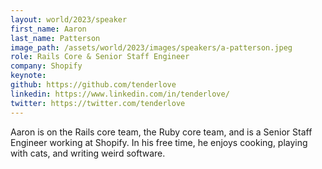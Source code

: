 ```yaml
---
layout: world/2023/speaker
first_name: Aaron
last_name: Patterson
image_path: /assets/world/2023/images/speakers/a-patterson.jpeg
role: Rails Core & Senior Staff Engineer
company: Shopify
keynote:
github: https://github.com/tenderlove
linkedin: https://www.linkedin.com/in/tenderlove/
twitter: https://twitter.com/tenderlove
---
```


Aaron is on the Rails core team, the Ruby core team, and is a Senior Staff Engineer working at Shopify. In his free time, he enjoys cooking, playing with cats, and writing weird software.

